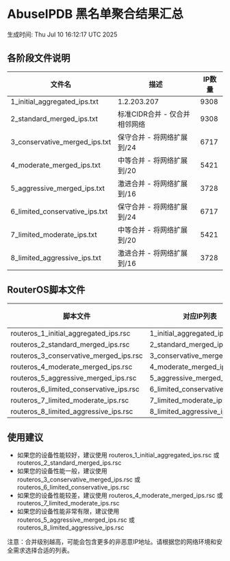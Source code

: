 # AbuseIPDB 黑名单聚合结果汇总
生成时间: Thu Jul 10 16:12:17 UTC 2025

## 各阶段文件说明

| 文件名 | 描述 | IP数量 |
|--------|------|--------|
| 1_initial_aggregated_ips.txt | 1.2.203.207 | 9308 |
| 2_standard_merged_ips.txt | 标准CIDR合并 - 仅合并相邻网络 | 9308 |
| 3_conservative_merged_ips.txt | 保守合并 - 将网络扩展到/24 | 6717 |
| 4_moderate_merged_ips.txt | 中等合并 - 将网络扩展到/20 | 5421 |
| 5_aggressive_merged_ips.txt | 激进合并 - 将网络扩展到/16 | 3728 |
| 6_limited_conservative_ips.txt | 保守合并 - 将网络扩展到/24 | 6717 |
| 7_limited_moderate_ips.txt | 中等合并 - 将网络扩展到/20 | 5421 |
| 8_limited_aggressive_ips.txt | 激进合并 - 将网络扩展到/16 | 3728 |

## RouterOS脚本文件

| 脚本文件 | 对应IP列表 | IP数量 |
|----------|------------|--------|
| routeros_1_initial_aggregated_ips.rsc | 1_initial_aggregated_ips.txt | 9308 |
| routeros_2_standard_merged_ips.rsc | 2_standard_merged_ips.txt | 9308 |
| routeros_3_conservative_merged_ips.rsc | 3_conservative_merged_ips.txt | 6717 |
| routeros_4_moderate_merged_ips.rsc | 4_moderate_merged_ips.txt | 5421 |
| routeros_5_aggressive_merged_ips.rsc | 5_aggressive_merged_ips.txt | 3728 |
| routeros_6_limited_conservative_ips.rsc | 6_limited_conservative_ips.txt | 6717 |
| routeros_7_limited_moderate_ips.rsc | 7_limited_moderate_ips.txt | 5421 |
| routeros_8_limited_aggressive_ips.rsc | 8_limited_aggressive_ips.txt | 3728 |

## 使用建议

- 如果您的设备性能较好，建议使用 routeros_1_initial_aggregated_ips.rsc 或 routeros_2_standard_merged_ips.rsc
- 如果您的设备性能一般，建议使用 routeros_3_conservative_merged_ips.rsc 或 routeros_6_limited_conservative_ips.rsc
- 如果您的设备性能较差，建议使用 routeros_4_moderate_merged_ips.rsc 或 routeros_7_limited_moderate_ips.rsc
- 如果您的设备性能非常有限，建议使用 routeros_5_aggressive_merged_ips.rsc 或 routeros_8_limited_aggressive_ips.rsc

注意：合并级别越高，可能会包含更多的非恶意IP地址。请根据您的网络环境和安全需求选择合适的列表。
